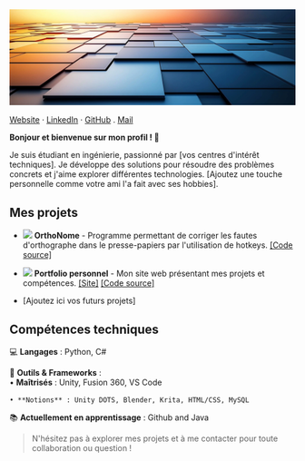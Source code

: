 <img src="img\banniere.png">

[Website](https://antoine-roucau.github.io/) · 
[LinkedIn](https://www.linkedin.com/in/antoine-roucau-682b1b157/) · 
[GitHub](https://github.com/Antoine-Roucau) .
[Mail](mailto:abg.antoine.roucau@gmail.com)

**Bonjour et bienvenue sur mon profil ! 👋**

Je suis étudiant en ingénierie, passionné par [vos centres d'intérêt techniques]. Je développe des solutions pour résoudre des problèmes concrets et j'aime explorer différentes technologies. [Ajoutez une touche personnelle comme votre ami l'a fait avec ses hobbies].

## Mes projets 

* <img src="img\orthonome.ico" width="20"> **OrthoNome** - Programme permettant de corriger les fautes d'orthographe dans le presse-papiers par l'utilisation de hotkeys. [[Code source]](https://github.com/Antoine-Roucau/OrthoNome)

* <img src="icon_portfolio.png" width="20"> **Portfolio personnel** - Mon site web présentant mes projets et compétences. [[Site]](lien) [[Code source]](lien)

* [Ajoutez ici vos futurs projets]

## Compétences techniques

💻 **Langages** : Python, C#  

🔧 **Outils & Frameworks** :  
    • **Maîtrisés** : Unity, Fusion 360, VS Code
    
    • **Notions** : Unity DOTS, Blender, Krita, HTML/CSS, MySQL

📚 **Actuellement en apprentissage** : Github and Java

> N'hésitez pas à explorer mes projets et à me contacter pour toute collaboration ou question !

